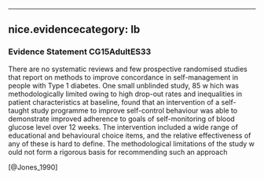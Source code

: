 
---
nice.evidencecategory: Ib
---

### Evidence Statement CG15AdultES33
There are no systematic reviews and few prospective randomised studies that report on methods to improve concordance in self-management in people with Type 1 diabetes. One small unblinded study, 85 w hich was methodologically limited owing to high drop-out rates and inequalities in patient characteristics at baseline, found that an intervention of a self-taught study programme to improve self-control behaviour was able to demonstrate improved adherence to goals of self-monitoring of blood glucose level over 12 weeks. The intervention included a wide range of educational and behavioural choice items, and the relative effectiveness of any of these is hard to define. The methodological limitations of the study w ould not form a rigorous basis for recommending such an approach

[@Jones_1990]

